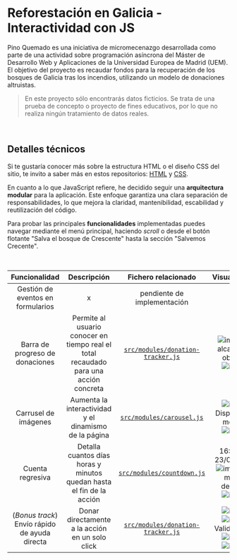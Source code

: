 # Reforestación en Galicia - Interactividad con JS

Pino Quemado es una iniciativa de micromecenazgo desarrollada como parte de una actividad sobre programación asíncrona del Máster de Desarrollo Web y Aplicaciones de la Universidad Europea de Madrid (UEM). El objetivo del proyecto es recaudar fondos para la recuperación de los bosques de Galicia tras los incendios, utilizando un modelo de donaciones altruistas.

> En este proyecto sólo encontrarás datos ficticios. Se trata de una prueba de concepto o proyecto de fines educativos, por lo que no realiza ningún tratamiento de datos reales.



&nbsp;

## Detalles técnicos

Si te gustaría conocer más sobre la estructura HTML o el diseño CSS del sitio, te invito a saber más en estos repositorios: [HTML](https://github.com/asm-dev/forest-funding-html) y [CSS](https://github.com/asm-dev/forest-funding-css). 

En cuanto a lo que JavaScript refiere, he decidido seguir una **arquitectura modular** para la aplicación. Este enfoque garantiza una clara separación de responsabilidades, lo que mejora la claridad, mantenibilidad, escabilidad y reutilización del código.

Para probar las principales **funcionalidades** implementadas puedes navegar mediante el menú principal, haciendo _scroll_ o desde el botón flotante "Salva el bosque de Crescente" hasta la sección "Salvemos Crecente".

&nbsp;

|           Funcionalidad           |                                   Descripción                                   |                         Fichero relacionado                          | Visualización |
| :-------------------------------: | :------------------------------------------------------------------------------------: | :------------------------------------------------------------------: | :------------: |
| Gestión de eventos en formularios |                                        x                                        |                     pendiente de implementación                      |x
|  Barra de progreso de donaciones  | Permite al usuario conocer en tiempo real el total recaudado para una acción concreta | [`src/modules/donation-tracker.js`](src/modules/donation-tracker.js) | ![image](https://github.com/user-attachments/assets/1d8a133a-fe9d-4514-a984-84b1ddd8349b) Al alcanzar el objetivo ![image](https://github.com/user-attachments/assets/881774bc-bf0a-411a-9685-441f8077324d) |
|       Carrusel de imágenes        |                  Aumenta la interactividad y el dinamismo de la página                   |         [`src/modules/carousel.js`](src/modules/carousel.js) | ![image](https://github.com/user-attachments/assets/6e4bf34c-a8e1-42f3-ad39-80ce9b70b918) Dispositivos móviles ![image](https://github.com/user-attachments/assets/245fa6bc-931a-4763-8f78-30829d812677) |
|         Cuenta regresiva          | Detalla cuantos días horas y minutos quedan hasta el fin de la acción |        [`src/modules/countdown.js`](src/modules/countdown.js)        | 16:49 del 23/01/2024 ![image](https://github.com/user-attachments/assets/d2a04bb4-56bf-4000-8698-0a5b80051986)  Un minuto después ![image](https://github.com/user-attachments/assets/4df14a04-6057-4176-af25-b7d4d9210b6b) |
| (_Bonus track_) Envío rápido de ayuda directa | Donar directamente a la acción en un solo click | [`src/modules/donation-tracker.js`](src/modules/donation-tracker.js) | ![image](https://github.com/user-attachments/assets/6e0b5bec-fd0f-4ef9-8cab-275e5521c459) ![image](https://github.com/user-attachments/assets/c5ea9ceb-7bbc-4492-abe2-66f10dcdcd8c) Validaciones ![image](https://github.com/user-attachments/assets/53ce54a2-97cd-462b-aaa2-386eb436add9) ![image](https://github.com/user-attachments/assets/522ca725-0b15-4a50-a66f-26874e2e970c) |
